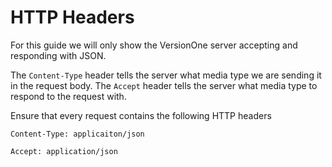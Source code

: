 # HTTP Headers

For this guide we will only show the VersionOne server accepting and responding with JSON.

The `Content-Type` header tells the server what media type we are sending it in the request body.
The `Accept` header tells the server what media type to respond to the request with.

Ensure that every request contains the following HTTP headers

`Content-Type: applicaiton/json`  

`Accept: application/json`